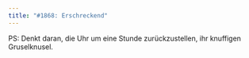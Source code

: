 ```yaml
---
title: "#1868: Erschreckend"
---
```


PS:
Denkt daran, die Uhr um eine Stunde zurückzustellen, ihr knuffigen Gruselknusel.
